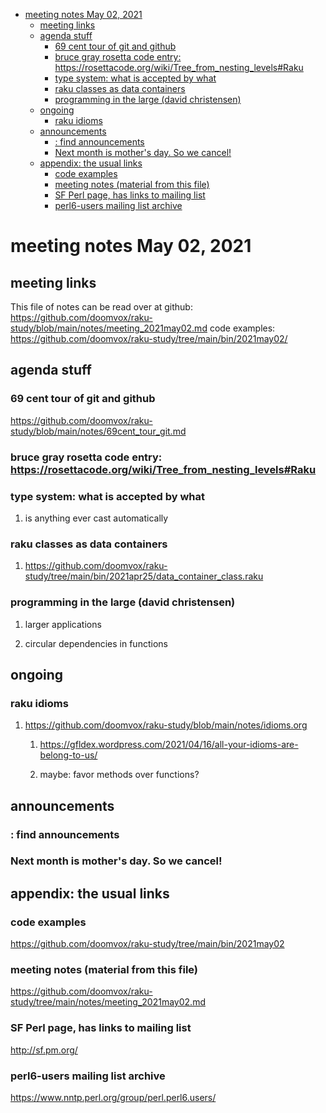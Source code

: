 - [meeting notes May 02, 2021](#org7b35214)
  - [meeting links](#orgc4dd99f)
  - [agenda stuff](#orge36bcf8)
    - [69 cent tour of git and github](#org7cb8400)
    - [bruce gray rosetta code entry:  <https://rosettacode.org/wiki/Tree_from_nesting_levels#Raku>](#orgb304605)
    - [type system: what is accepted by what](#org41db1a8)
    - [raku classes as data containers](#orge920646)
    - [programming in the large (david christensen)](#org2a3658b)
  - [ongoing](#org4db7472)
    - [raku idioms](#orga65ee9c)
  - [announcements](#orgae43af0)
    - [: find announcements](#orgb934bc7)
    - [Next month is mother's day.  So we cancel!](#org7141fda)
  - [appendix: the usual links](#org5c56257)
    - [code examples](#org8e13c1e)
    - [meeting notes (material from this file)](#org335576e)
    - [SF Perl page, has links to mailing list](#org5f72cf8)
    - [perl6-users mailing list archive](#orga557fbb)


<a id="org7b35214"></a>

# meeting notes May 02, 2021


<a id="orgc4dd99f"></a>

## meeting links

This file of notes can be read over at github: <https://github.com/doomvox/raku-study/blob/main/notes/meeting_2021may02.md> code examples: <https://github.com/doomvox/raku-study/tree/main/bin/2021may02/>


<a id="orge36bcf8"></a>

## agenda stuff


<a id="org7cb8400"></a>

### 69 cent tour of git and github

<https://github.com/doomvox/raku-study/blob/main/notes/69cent_tour_git.md>


<a id="orgb304605"></a>

### bruce gray rosetta code entry:  <https://rosettacode.org/wiki/Tree_from_nesting_levels#Raku>


<a id="org41db1a8"></a>

### type system: what is accepted by what

1.  is anything ever cast automatically


<a id="orge920646"></a>

### raku classes as data containers

1.  <https://github.com/doomvox/raku-study/tree/main/bin/2021apr25/data_container_class.raku>


<a id="org2a3658b"></a>

### programming in the large (david christensen)

1.  larger applications

2.  circular dependencies in functions


<a id="org4db7472"></a>

## ongoing


<a id="orga65ee9c"></a>

### raku idioms

1.  <https://github.com/doomvox/raku-study/blob/main/notes/idioms.org>

    1.  <https://gfldex.wordpress.com/2021/04/16/all-your-idioms-are-belong-to-us/>
    
    2.  maybe: favor methods over functions?


<a id="orgae43af0"></a>

## announcements


<a id="orgb934bc7"></a>

### : find announcements


<a id="org7141fda"></a>

### Next month is mother's day.  So we cancel!


<a id="org5c56257"></a>

## appendix: the usual links


<a id="org8e13c1e"></a>

### code examples

<https://github.com/doomvox/raku-study/tree/main/bin/2021may02>


<a id="org335576e"></a>

### meeting notes (material from this file)

<https://github.com/doomvox/raku-study/tree/main/notes/meeting_2021may02.md>


<a id="org5f72cf8"></a>

### SF Perl page, has links to mailing list

<http://sf.pm.org/>


<a id="orga557fbb"></a>

### perl6-users mailing list archive

<https://www.nntp.perl.org/group/perl.perl6.users/>
